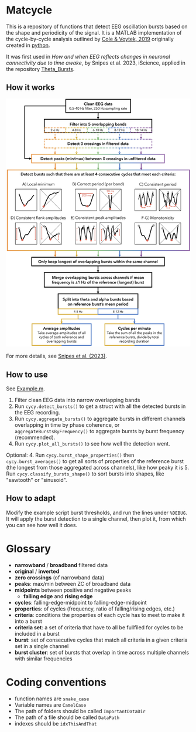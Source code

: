 # Matcycle
 
 This is a repository of functions that detect EEG oscillation bursts based on the shape and periodicity of the signal. It is a MATLAB implementation of the cycle-by-cycle analysis outlined by [Cole & Voytek, 2019](https://journals.physiology.org/doi/full/10.1152/jn.00273.2019) originally created in [python](https://github.com/bycycle-tools/bycycle).


It was first used in *How and when EEG reflects changes in neuronal connectivity due to time awake*, by Snipes et al. 2023, iScience, applied in the repository [Theta_Bursts](https://github.com/snipeso/Theta_Bursts).

## How it works
![Flowchart](docs/flowchart.jpg)

For more details, see [Snipes et al. (2023)](https://doi.org/10.1016/j.isci.2023.107138).


## How to use

See [Example.m](Example.m).

1. Filter clean EEG data into narrow overlapping bands
2. Run `cycy.detect_bursts()` to get a struct with all the detected bursts in the EEG recording.
3. Run `cycy.aggregate_bursts()` to aggregate bursts in different channels overlapping in time by phase coherence, or `aggregateBurstsByFrequency()` to aggregate bursts by burst frequency (recommended).
4. Run `cycy.plot_all_bursts()` to see how well the detection went.

Optional:
4. Run `cycy.burst_shape_properties()` then `cycy.burst_averages()` to get all sorts of properties of the reference burst (the longest from those aggregated across channels), like how peaky it is
5. Run `cycy.classify_bursts_shape()` to sort bursts into shapes, like "sawtooth" or "sinusoid".


## How to adapt
Modify the example script burst thresholds, and run the lines under `%DEBUG`. It will apply the burst detection to a single channel, then plot it, from which you can see how well it does.


# Glossary

- **narrowband** / **broadband** filtered data
- **original** / **inverted**
- **zero crossings** (of narrowband data)
- **peaks**: max/min between ZC of broadband data
- **midpoints** between positive and negative peaks
  - **falling edge** and **rising edge**
- **cycles**: falling-edge-midpoint to falling-edge-midpoint
- **properties**: of cycles (frequency, ratio of falling/rising edges, etc.)
- **criteria**: conditions the properties of each cycle has to meet to make it into a burst
- **criteria set**: a set of criteria that have to all be fullfiled for cycles to be included in a burst
- **burst**: set of consecutive cycles that match all criteria in a given criteria set in a single channel
- **burst cluster**: set of bursts that overlap in time across multiple channels with similar frequencies


# Coding conventions
- function names are `snake_case`
- Variable names are `CamelCase`
- The path of folders should be called `ImportantDataDir`
- The path of a file should be called `DataPath`
- indexes should be `idxThisAndThat`
